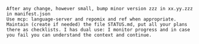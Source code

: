     After any change, however small, bump minor version zzz in xx.yy.zzz in manifest.json
    Use mcp: language-server and repomix and ref when appropriate.
    Maintain (create if needed) the file STATUS.md, put all your plans there as checklists. I has dual use: I monitor progress and in case you fail you can understand the context and continue.
